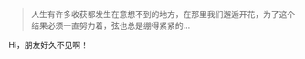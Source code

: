 > 人生有许多收获都发生在意想不到的地方，在那里我们邂逅开花，为了这个结果必须一直努力着，弦也总是绷得紧紧的...

Hi，朋友好久不见啊！

<!--
**debugly/debugly** is a ✨ _special_ ✨ repository because its `README.md` (this file) appears on your GitHub profile.

Here are some ideas to get you started:

- 🔭 I’m currently working on ...
- 🌱 I’m currently learning ...
- 👯 I’m looking to collaborate on ...
- 🤔 I’m looking for help with ...
- 💬 Ask me about ...
- 📫 How to reach me: ...
- 😄 Pronouns: ...
- ⚡ Fun fact: ...
-->
